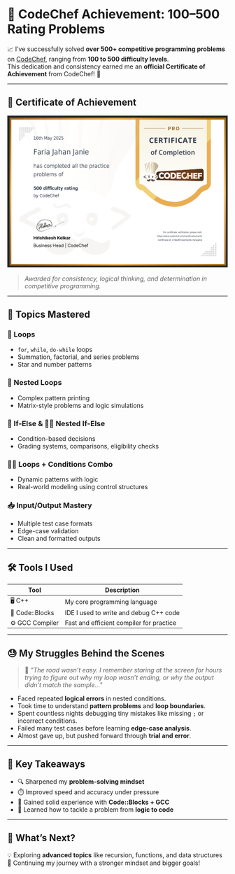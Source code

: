 # 🏅 CodeChef Achievement: 100–500 Rating Problems

📈 I’ve successfully solved **over 500+ competitive programming problems** on [CodeChef](https://www.codechef.com/users/fariajanie), ranging from **100 to 500 difficulty levels**.  
This dedication and consistency earned me an **official Certificate of Achievement** from CodeChef! 🎉

---

## 📜 Certificate of Achievement

![CodeChef Certificate](certificate.png)

> *Awarded for consistency, logical thinking, and determination in competitive programming.*

---

## 🧠 Topics Mastered

### 🔁 Loops
- `for`, `while`, `do-while` loops
- Summation, factorial, and series problems
- Star and number patterns

### 🔄 Nested Loops
- Complex pattern printing
- Matrix-style problems and logic simulations

### 🔘 If-Else & 🔘🔘 Nested If-Else
- Condition-based decisions
- Grading systems, comparisons, eligibility checks

### 🔄🔘 Loops + Conditions Combo
- Dynamic patterns with logic
- Real-world modeling using control structures

### 📥 Input/Output Mastery
- Multiple test case formats
- Edge-case validation
- Clean and formatted outputs

---

## 🛠️ Tools I Used

| Tool            | Description                                 |
|-----------------|---------------------------------------------|
| 🖥️ C++          | My core programming language                |
| 🧰 Code::Blocks | IDE I used to write and debug C++ code      |
| ⚙️ GCC Compiler | Fast and efficient compiler for practice    |

---

## 😓 My Struggles Behind the Scenes

> 💬 _"The road wasn’t easy. I remember staring at the screen for hours trying to figure out why my loop wasn’t ending, or why the output didn’t match the sample..."_

- Faced repeated **logical errors** in nested conditions.
- Took time to understand **pattern problems** and **loop boundaries**.
- Spent countless nights debugging tiny mistakes like missing `;` or incorrect conditions.
- Failed many test cases before learning **edge-case analysis**.
- Almost gave up, but pushed forward through **trial and error**.



---

## 🚀 Key Takeaways

- 🔍 Sharpened my **problem-solving mindset**
- ⏱️ Improved speed and accuracy under pressure
- 🔧 Gained solid experience with **Code::Blocks + GCC**
- 🧠 Learned how to tackle a problem from **logic to code**

---

## 🥇 What’s Next?


💡 Exploring **advanced topics** like recursion, functions, and data structures  
💪 Continuing my journey with a stronger mindset and bigger goals!



